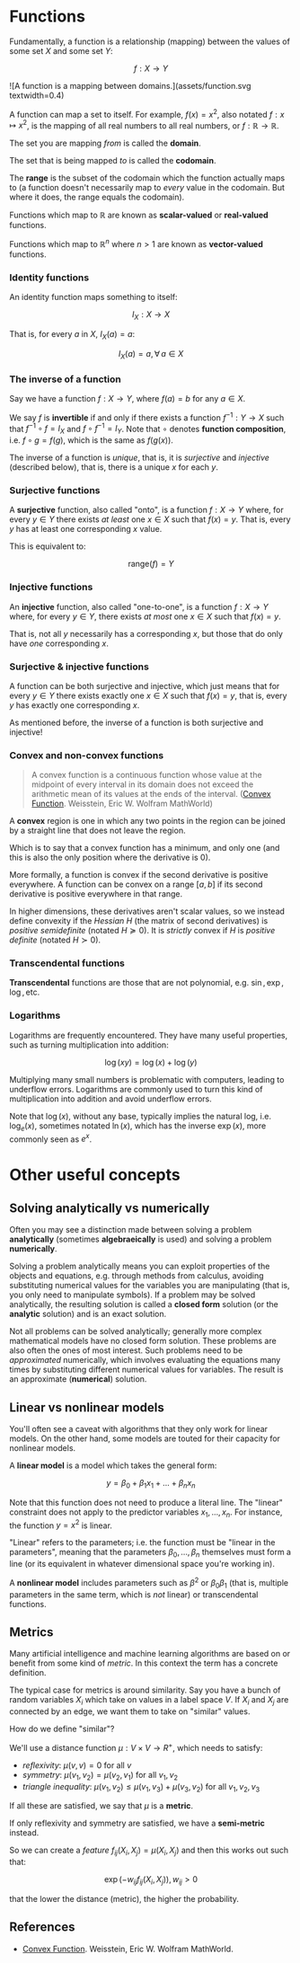 
$$
\DeclareMathOperator{\Img}{im}
$$


# Functions

Fundamentally, a function is a relationship (mapping) between the values of some set $X$ and some set $Y$:

$$ f:X \to Y $$

![A function is a mapping between domains.](assets/function.svg textwidth=0.4)

A function can map a set to itself. For example, $f(x) = x^2$, also notated $f:x \mapsto x^2$, is the mapping of all real numbers to all real numbers, or $f:\mathbb R \to \mathbb R$.

The set you are mapping _from_ is called the __domain__.

The set that is being mapped _to_ is called the __codomain__.

The __range__ is the subset of the codomain which the function actually maps to (a function doesn't necessarily map to _every_ value in the codomain. But where it does, the range equals the codomain).

Functions which map to $\mathbb R$ are known as __scalar-valued__ or __real-valued__ functions.

Functions which map to $\mathbb R^n$ where $n > 1$ are known as __vector-valued__ functions.


### Identity functions

An identity function maps something to itself:

$$
I_X : X \to X
$$

That is, for every $a$ in $X$, $I_X(a) = a$:

$$
I_X(a) = a, \forall \, a \in X
$$


### The inverse of a function

Say we have a function $f: X \to Y$, where $f(a) = b$ for any $a \in X$.

We say $f$ is __invertible__ if and only if there exists a function $f^{-1}: Y \to X$ such that $f^{-1} \circ f = I_X$ and $f \circ f^{-1} = I_Y$. Note that $\circ$ denotes __function composition__, i.e. $f \circ g = f(g)$, which is the same as $f(g(x))$.

The inverse of a function is _unique_, that is, it is _surjective_ and _injective_ (described below), that is, there is a unique $x$ for each $y$.

### Surjective functions

A __surjective__ function, also called "onto", is a function $f: X \to Y$ where, for every $y \in Y$ there exists _at least_ one $x \in X$ such that $f(x) = y$. That is, every $y$ has at least one corresponding $x$ value.

This is equivalent to:

$$ \text{range}(f) = Y $$

### Injective functions

An __injective__ function, also called "one-to-one", is a function $f: X \to Y$ where, for every $y \in Y$, there exists _at most_ one $x \in X$ such that $f(x) = y$.

That is, not all $y$ necessarily has a corresponding $x$, but those that do only have _one_ corresponding $x$.

### Surjective & injective functions

A function can be both surjective and injective, which just means that for every $y \in Y$ there exists exactly one $x \in X$ such that $f(x) = y$, that is, every $y$ has exactly one corresponding $x$.

As mentioned before, the inverse of a function is both surjective and injective!

### Convex and non-convex functions

> A convex function is a continuous function whose value at the midpoint of every interval in its domain does not exceed the arithmetic mean of its values at the ends of the interval. ([Convex Function](http://mathworld.wolfram.com/ConvexFunction.html). Weisstein, Eric W. Wolfram MathWorld)

A __convex__ region is one in which any two points in the region can be joined by a straight line that does not leave the region.

Which is to say that a convex function has a minimum, and only one (and this is also the only position where the derivative is 0).

More formally, a function is convex if the second derivative is positive everywhere. A function can be convex on a range $[a,b]$ if its second derivative is positive everywhere in that range.

In higher dimensions, these derivatives aren't scalar values, so we instead define convexity if the _Hessian_ $H$ (the matrix of second derivatives) is _positive semidefinite_ (notated $H \succeq 0$). It is _strictly_ convex if $H$ is _positive definite_ (notated $H \succ 0$).

### Transcendental functions

__Transcendental__ functions are those that are not polynomial, e.g. $\sin, \exp, \log, \text{etc}$.

### Logarithms

Logarithms are frequently encountered. They have many useful properties, such as turning multiplication into addition:

$$
\log(xy) = \log(x) + \log(y)
$$

Multiplying many small numbers is problematic with computers, leading to underflow errors. Logarithms are commonly used to turn this kind of multiplication into addition and avoid underflow errors.

Note that $\log(x)$, without any base, typically implies the natural log, i.e. $\log_e(x)$, sometimes notated $\ln(x)$, which has the inverse $\exp(x)$, more commonly seen as $e^x$.


# Other useful concepts

## Solving analytically vs numerically

Often you may see a distinction made between solving a problem __analytically__ (sometimes __algebraeically__ is used) and solving a problem __numerically__.

Solving a problem analytically means you can exploit properties of the objects and equations, e.g. through methods from calculus, avoiding substituting numerical values for the variables you are manipulating (that is, you only need to manipulate symbols). If a problem may be solved analytically, the resulting solution is called a __closed form__ solution (or the __analytic__ solution) and is an exact solution.

Not all problems can be solved analytically; generally more complex mathematical models have no closed form solution. These problems are also often the ones of most interest. Such problems need to be _approximated_ numerically, which involves evaluating the equations many times by substituting different numerical values for variables. The result is an approximate (__numerical__) solution.

## Linear vs nonlinear models

You'll often see a caveat with algorithms that they only work for linear models. On the other hand, some models are touted for their capacity for nonlinear models.

A __linear model__ is a model which takes the general form:

$$
y = \beta_0 + \beta_1 x_1 + \dots + \beta_n x_n
$$

Note that this function does not need to produce a literal line. The "linear" constraint does not apply to the predictor variables $x_1, \dots, x_n$. For instance, the function $y = x^2$ is linear.

"Linear" refers to the parameters; i.e. the function must be "linear in the parameters", meaning that the parameters $\beta_0, \dots, \beta_n$ themselves must form a line (or its equivalent in whatever dimensional space you're working in).

A __nonlinear model__ includes parameters such as $\beta^2$ or $\beta_0 \beta_1$ (that is, multiple parameters in the same term, which is _not_ linear) or transcendental functions.

## Metrics

Many artificial intelligence and machine learning algorithms are based on or benefit from some kind of _metric_. In this context the term has a concrete definition.

The typical case for metrics is around similarity. Say you have a bunch of random variables $X_i$ which take on values in a label space $V$. If $X_i$ and $X_j$ are connected by an edge, we want them to take on "similar" values.

How do we define "similar"?

We'll use a distance function $\mu: V \times V \to R^+$, which needs to satisfy:

- _reflexivity_: $\mu(v,v)=0$ for all $v$
- _symmetry_: $\mu(v_1,v_2)=\mu(v_2, v_1)$ for all $v_1, v_2$
- _triangle inequality_: $\mu(v_1, v_2) \leq \mu(v_1, v_3) + \mu(v_3, v_2)$ for all $v_1, v_2, v_3$

If all these are satisfied, we say that $\mu$ is a __metric__.

If only reflexivity and symmetry are satisfied, we have a __semi-metric__ instead.

So we can create a _feature_ $f_{ij}(X_i, X_j) = \mu(X_i, X_j)$ and then this works out such that:

$$
\exp(- w_{ij} f_{ij} (X_i, X_j)), w_{ij} > 0
$$

that the lower the distance (metric), the higher the probability.


## References

- [Convex Function](http://mathworld.wolfram.com/ConvexFunction.html). Weisstein, Eric W. Wolfram MathWorld.

